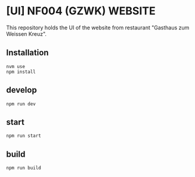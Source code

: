 # [UI] NF004 (GZWK) WEBSITE

This repository holds the UI of the website from restaurant "Gasthaus zum Weissen Kreuz".

## Installation
```
nvm use
npm install
```

## develop
```
npm run dev
```

## start
```
npm run start
```

## build
```
npm run build
```